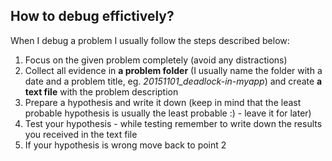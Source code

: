 
How to debug effictively?
-------------------------

When I debug a problem I usually follow the steps described below:

1. Focus on the given problem completely (avoid any distractions) 
2. Collect all evidence in **a problem folder** (I usually name the folder with a date and a problem title, eg. *20151101_deadlock-in-myapp*) and create **a text file** with the problem description
3. Prepare a hypothesis and write it down (keep in mind that the least probable hypothesis is usually the least probable :) - leave it for later)
4. Test your hypothesis - while testing remember to write down the results you received in the text file
5. If your hypothesis is wrong move back to point 2
